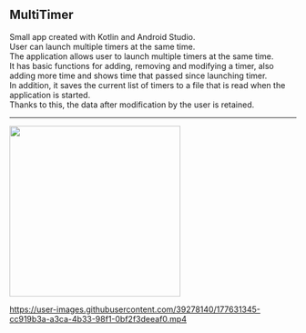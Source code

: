 ## MultiTimer ##  
Small app created with Kotlin and Android Studio.  
User can launch multiple timers at the same time.  
The application allows user to launch multiple timers at the same time.  
It has basic functions for adding, removing and modifying a timer, also adding more time and shows time that passed since launching timer.  
In addition, it saves the current list of timers to a file that is read when the application is started.  
Thanks to this, the data after modification by the user is retained.  
  
 ---


  
<img src="https://user-images.githubusercontent.com/39278140/177213904-f7ae621e-9753-4c5a-89a4-3472d2069bae.png" width="300">






https://user-images.githubusercontent.com/39278140/177631345-cc919b3a-a3ca-4b33-98f1-0bf2f3deeaf0.mp4



















